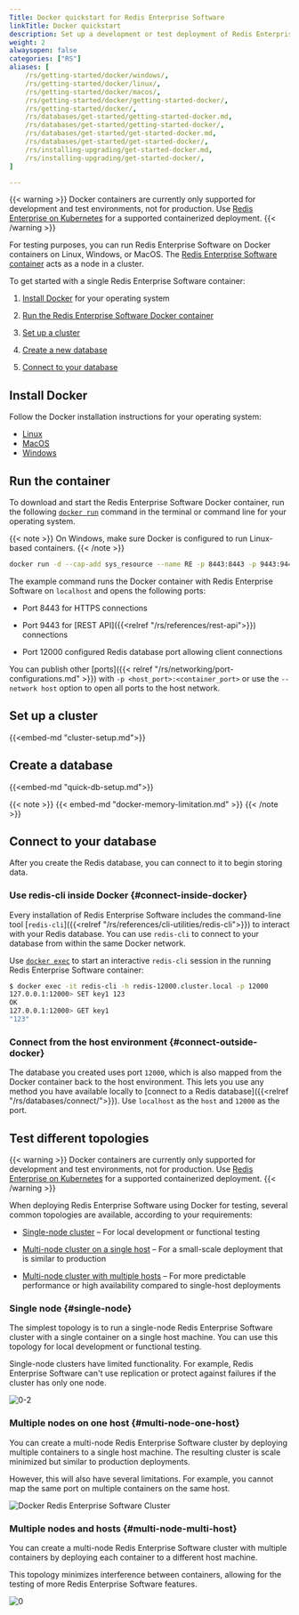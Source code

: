 ```yaml
---
Title: Docker quickstart for Redis Enterprise Software
linkTitle: Docker quickstart
description: Set up a development or test deployment of Redis Enterprise Software using Docker.
weight: 2
alwaysopen: false
categories: ["RS"]
aliases: [
    /rs/getting-started/docker/windows/,
    /rs/getting-started/docker/linux/,
    /rs/getting-started/docker/macos/,
    /rs/getting-started/docker/getting-started-docker/,
    /rs/getting-started/docker/,
    /rs/databases/get-started/getting-started-docker.md,
    /rs/databases/get-started/getting-started-docker/,
    /rs/databases/get-started/get-started-docker.md,
    /rs/databases/get-started/get-started-docker/,
    /rs/installing-upgrading/get-started-docker.md,
    /rs/installing-upgrading/get-started-docker/,
]

---
```

{{< warning >}}
Docker containers are currently only supported for development and test environments, not for production. Use [Redis Enterprise on Kubernetes](<relref "/rs-docker-bug-bash/kubernetes/">) for a supported containerized deployment.
{{< /warning >}}

For testing purposes, you can run Redis Enterprise Software on Docker containers on
Linux, Windows, or MacOS.
The [Redis Enterprise Software container](https://hub.docker.com/r/redislabs/redis/)
acts as a node in a cluster.

To get started with a single Redis Enterprise Software container:

1. [Install Docker](#install-docker) for your operating system

2. [Run the Redis Enterprise Software Docker container](#run-the-container)

3. [Set up a cluster](#set-up-a-cluster)

4. [Create a new database](#create-a-database)

5. [Connect to your database](#connect-to-your-database)

## Install Docker

Follow the Docker installation instructions for your operating system:

- [Linux](https://docs.docker.com/install/#supported-platforms)
- [MacOS](https://docs.docker.com/docker-for-mac/install/)
- [Windows](https://store.docker.com/editions/community/docker-ce-desktop-windows)

## Run the container

To download and start the Redis Enterprise Software Docker container, run the following
[`docker run`](https://docs.docker.com/engine/reference/commandline/run/) command in the terminal or command line for your operating system.

{{< note >}}
On Windows, make sure Docker is configured to run Linux-based containers.
{{< /note >}}

```sh
docker run -d --cap-add sys_resource --name RE -p 8443:8443 -p 9443:9443 -p 12000:12000 redislabs/redis
```

The example command runs the Docker container with Redis Enterprise Software on `localhost` and opens the following ports: 

- Port 8443 for HTTPS connections

- Port 9443 for [REST API]({{<relref "/rs/references/rest-api">}}) connections

- Port 12000 configured Redis database port allowing client connections

You can publish other [ports]({{< relref "/rs/networking/port-configurations.md" >}})
with `-p <host_port>:<container_port>` or use the `--network host` option to open all ports to the host network.

## Set up a cluster

{{<embed-md "cluster-setup.md">}}

## Create a database

{{<embed-md "quick-db-setup.md">}}

{{< note >}}
{{< embed-md "docker-memory-limitation.md" >}}
{{< /note >}}

## Connect to your database

After you create the Redis database, you can connect to it to begin storing data.

### Use redis-cli inside Docker {#connect-inside-docker}

Every installation of Redis Enterprise Software includes the command-line tool [`redis-cli`]({{<relref "/rs/references/cli-utilities/redis-cli">}}) to interact with your Redis database. You can use `redis-cli` to connect to your database from within the same Docker network.

Use [`docker exec`](https://docs.docker.com/engine/reference/commandline/exec/) to start an interactive `redis-cli` session in the running Redis Enterprise Software container:

```sh
$ docker exec -it redis-cli -h redis-12000.cluster.local -p 12000
127.0.0.1:12000> SET key1 123
OK
127.0.0.1:12000> GET key1
"123"
```

### Connect from the host environment {#connect-outside-docker}

The database you created uses port `12000`, which is also mapped from the Docker container back to the host environment. This lets you use any method you have available locally to [connect to a Redis database]({{<relref "/rs/databases/connect/">}}). Use `localhost` as the `host` and `12000` as the port.

## Test different topologies

{{< warning >}}
Docker containers are currently only supported for development and test environments, not for production. Use [Redis Enterprise on Kubernetes](<relref "/rs-docker-bug-bash/kubernetes/">) for a supported containerized deployment.
{{< /warning >}}

When deploying Redis Enterprise Software using Docker for testing, several common topologies are available, according to your requirements:

- [Single-node cluster](#single-node) – For local development or functional testing

- [Multi-node cluster on a single host](#multi-node-one-host) – For a small-scale deployment that is similar to production

- [Multi-node cluster with multiple hosts](#multi-node-multi-host) – For more predictable performance or high availability compared to single-host deployments

### Single node {#single-node}

The simplest topology is to run a single-node Redis Enterprise Software cluster with a single container on a single host machine. You can use this topology for local development or functional testing.

Single-node clusters have limited functionality. For example, Redis Enterprise Software can't use replication or protect against failures if the cluster has only one node.

![0-2](/images/rs/RS-Docker-container.png)

### Multiple nodes on one host {#multi-node-one-host}

You can create a multi-node Redis Enterprise Software cluster by deploying multiple containers to a single host machine. The resulting cluster is scale minimized but similar to production deployments.

However, this will also have several limitations.  For example, you cannot map the same port on multiple containers on the same host.

![Docker Redis Enterprise Software Cluster](/images/rs/RS-Docker-cluster-single-host.png)

### Multiple nodes and hosts {#multi-node-multi-host}

You can create a multi-node Redis Enterprise Software cluster with multiple containers by deploying each container to a different host machine.

This topology minimizes interference between containers, allowing for the testing of more Redis Enterprise Software features.

![0](/images/rs/RS-Docker-cluster-multi-host.png)
